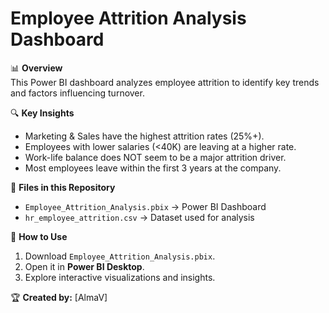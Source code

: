 # Employee Attrition Analysis Dashboard  

📊 **Overview**  
This Power BI dashboard analyzes employee attrition to identify key trends and factors influencing turnover.  

🔍 **Key Insights**  
- Marketing & Sales have the highest attrition rates (25%+).  
- Employees with lower salaries (<40K) are leaving at a higher rate.  
- Work-life balance does NOT seem to be a major attrition driver.  
- Most employees leave within the first 3 years at the company.  

📂 **Files in this Repository**  
- `Employee_Attrition_Analysis.pbix` → Power BI Dashboard  
- `hr_employee_attrition.csv` → Dataset used for analysis  

🚀 **How to Use**  
1. Download `Employee_Attrition_Analysis.pbix`.  
2. Open it in **Power BI Desktop**.  
3. Explore interactive visualizations and insights.  

🏆 **Created by:** [AlmaV]

